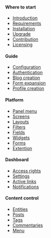 <h4 class="text-orchid font-thin">Where to start</h4>
<ul class="toc-links">
    <li><a href="/en/docs" title="ORCHID is ...">Introduction</a></li>
    <li><a href="/en/docs/requirements" title="This guideline contains detailed system requirements to install ORCHID to Laravel Framework">Requirements</a></li>
    <li><a href="/en/docs/installation" title="This guideline embraces the preparations, scenario start-up and steps to perform after installation procedure">Installation</a></li>
    <li><a href="/en/docs/upgrade">Upgrade</a></li>
    <li><a href="/en/docs/contributors">Contribution</a></li>
    <li><a href="/en/docs/license">Licensing</a></li>
</ul>

<h4 class="text-orchid font-thin">Guide</h4>
<ul class="toc-links">
    <li><a href="/en/docs/configuration">Configuration</a></li>
    <li><a href="/en/docs/authentication">Authentication</a></li>
    <li><a href="/en/docs/tutorial_blog">Blog creation</a></li>
    <li><a href="/en/docs/tutorial_phpinfo">Form expansion</a></li>
    <li><a href="/en/docs/tutorial_profile">Profile creation</a></li>
     <!--<li><a href="/en/docs/tutorial_clinic">Application creation</a></li> -->
     <!--<li><a href="/en/docs/tutorial_monitor">Packet development</a></li> -->
</ul>

<h4 class="text-orchid font-thin">Platform</h4>
<ul class="toc-links">
    <li><a href="/en/docs/panel_menu">Panel menu</a></li>
    <li><a href="/en/docs/screens">Screens</a></li>
    <li><a href="/en/docs/layouts">Layouts</a></li>
    <li><a href="/en/docs/filters">Filters</a></li>
    <li><a href="/en/docs/field">Fields</a></li>
    <li><a href="/en/docs/widget">Widgets</a></li>
    <li><a href="/en/docs/form">Forms</a></li>
    <li><a href="/en/docs/extension">Extention</a></li>
</ul>

<h4 class="text-orchid font-thin">Dashboard</h4>
<ul class="toc-links">
    <li><a href="/en/docs/access">Access rights</a></li>
    <li><a href="/en/docs/settings">Settings</a></li>
    <li><a href="/en/docs/active">Active links</a></li>
    <li><a href="/en/docs/alert">Notifications</a></li>
</ul>

<h4 class="text-orchid font-thin">Content control</h4>
<ul class="toc-links">
    <li><a href="/en/docs/entities">Entities</a></li>
    <li><a href="/en/docs/post">Posts</a></li>
    <li><a href="/en/docs/tags">Tags</a></li>
    <li><a href="/en/docs/comments" title="Work with commentaries in ORCHID">Commentaries</a></li>
    <li><a href="/en/docs/menu" title="Orchid menu control, links, user settings and menu parameters.">Menu</a></li>
</ul>

